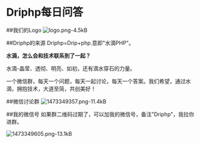 ﻿# Driphp每日问答
##我们的Logo
![logo.png-4.5kB][1]


##Driphp的来源
Driphp=Drip+php.意即"水滴PHP"。

**水滴，怎么会和技术联系到了一起？**

水滴-晶莹、透彻、明亮、如初，还有滴水穿石的力量。

一个微信群，每天一个问题，每天一起讨论，每天一个答案。我们希望，通过水滴，拥抱技术，大道至简，共创美好！

##微信讨论群
![1473349357.png-11.4kB][2]

##我的微信号
如果群二维码过期了，可以加我的微信号，备注"Driphp"，我拉你进群。

![1473349605.png-13.1kB][3]


  [1]: http://static.zybuluo.com/ericliu001/typ7q4jekvmy92ce1ibo2qkt/logo.png
  [2]: http://static.zybuluo.com/ericliu001/qau808rtlddabqzqc9b7ojay/1473349357.png
  [3]: http://static.zybuluo.com/ericliu001/6272nguuh205e5l8ye8ig9ds/1473349605.png